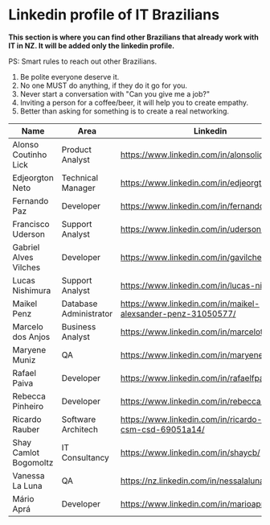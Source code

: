 # Linkedin profile of IT Brazilians
**This section is where you can find other Brazilians that already work with IT in NZ. It will be added only the linkedin profile.**

PS: Smart rules to reach out other Brazilians.
1. Be polite everyone deserve it.
2. No one MUST do anything, if they do it go for you.
3. Never start a conversation with "Can you give me a job?"
4. Inviting a person for a coffee/beer, it will help you to create empathy.
5. Better than asking for something is to create a real networking.


Name | Area | Linkedin
--- | --- | ---
Alonso Coutinho Lick | Product Analyst | https://www.linkedin.com/in/alonsolicks/
Edjeorgton Neto | Technical Manager| https://www.linkedin.com/in/edjeorgtonneto/
Fernando Paz | Developer| https://www.linkedin.com/in/fernando-paz/
Francisco Uderson | Support Analyst| https://www.linkedin.com/in/uderson1/
Gabriel Alves Vilches | Developer| https://www.linkedin.com/in/gavilches/
Lucas Nishimura | Support Analyst| https://www.linkedin.com/in/lucas-nishimura/
Maikel Penz | Database Administrator| https://www.linkedin.com/in/maikel-alexsander-penz-31050577/
Marcelo dos Anjos | Business Analyst| https://www.linkedin.com/in/marcelotdosanjos/
Maryene Muniz | QA| https://www.linkedin.com/in/maryenemuniz/
Rafael Paiva | Developer| https://www.linkedin.com/in/rafaelfpaiva/
Rebecca Pinheiro | Developer| https://www.linkedin.com/in/rebecca-pinheiro/
Ricardo Rauber | Software Architech| https://www.linkedin.com/in/ricardo-rauber-csm-csd-69051a14/
Shay Camlot Bogomoltz | IT Consultancy| https://www.linkedin.com/in/shaycb/
Vanessa La Luna | QA | https://nz.linkedin.com/in/nessalaluna
Mário Aprá | Developer | https://www.linkedin.com/in/marioapra/